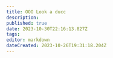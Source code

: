 ```yaml
---
title: OOO Look a ducc
description: 
published: true
date: 2023-10-30T22:16:13.827Z
tags: 
editor: markdown
dateCreated: 2023-10-26T19:31:18.204Z
---
```


<div id="fake"></div>